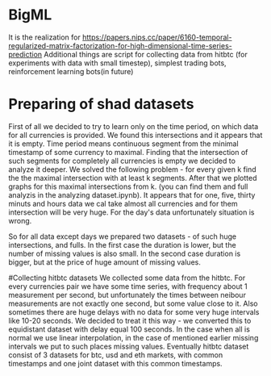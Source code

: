 # BigML

It is the realization for https://papers.nips.cc/paper/6160-temporal-regularized-matrix-factorization-for-high-dimensional-time-series-prediction
Additional things are script for collecting data from hitbtc (for experiments with data with small timestep), simplest trading bots, reinforcement learning bots(in future)

# Preparing of shad datasets 
First of all we decided to try to learn only on the time period, on which data for all currencies is provided. We found this intersections and it appears that it is empty. Time period means continuous segment from the minimal timestamp of some currency to maximal. Finding that the intersection of such segments for completely all currencies is empty we decided to analyze it deeper. We solved the following problem - for every given k find the the maximal intersection with at least k segments. After that we plotted graphs for this maximal intersections from k. (you can find them and full analyzis in the analyzing dataset.ipynb). It appears that for one, five, thirty minuts and hours data we cal take almost all currencies and for them intersection will be very huge. For the day's data unfortunately situation is wrong. 

So for all data except days we prepared two datasets - of such huge intersections, and fulls. In the first case the duration is lower, but the number of missing values is also small. In the second case duration is bigger, but at the price of huge amount of missing values.

#Collecting hitbtc datasets
We collected some data from the hitbtc. For every currencies pair we have some time series, with frequency about 1 measurement per second, but unfortunately the times between neibour measurements are not exactly one second, but some value close to it. Also sometimes there are huge delays with no data for some very huge intervals like 10-20 seconds. We decided to treat it this way - we converted this to equidistant dataset with delay equal 100 seconds. In the case when all is normal we use linear interpolation, in the case of mentioned earlier missing intervals we put to such places missing values. Eventually hitbtc dataset consist of 3 datasets for btc, usd and eth markets, with common timestamps and one joint dataset with this common timestamps.

